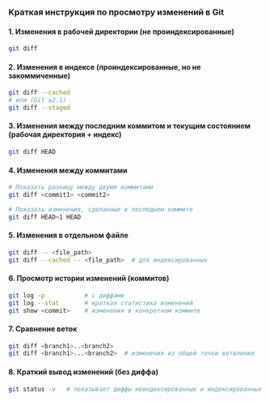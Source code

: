 ### Краткая инструкция по просмотру изменений в Git  

#### 1. **Изменения в рабочей директории (не проиндексированные)**  
```sh
git diff
```

#### 2. **Изменения в индексе (проиндексированные, но не закоммиченные)**  
```sh
git diff --cached
# или (Git ≥2.1)
git diff --staged
```

#### 3. **Изменения между последним коммитом и текущим состоянием (рабочая директория + индекс)**  
```sh
git diff HEAD
```

#### 4. **Изменения между коммитами**  
```sh
# Показать разницу между двумя коммитами
git diff <commit1> <commit2>

# Показать изменения, сделанные в последнем коммите
git diff HEAD~1 HEAD
```

#### 5. **Изменения в отдельном файле**  
```sh
git diff -- <file_path>
git diff --cached -- <file_path>  # для индексированных
```

#### 6. **Просмотр истории изменений (коммитов)**  
```sh
git log -p           # с диффами
git log --stat       # краткая статистика изменений
git show <commit>    # изменения в конкретном коммите
```

#### 7. **Сравнение веток**  
```sh
git diff <branch1>..<branch2>
git diff <branch1>...<branch2>  # изменения из общей точки ветвления
```

#### 8. **Краткий вывод изменений (без диффа)**  
```sh
git status -v   # показывает диффы неиндексированных и индексированных файлов
```